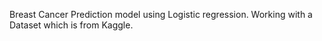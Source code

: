 Breast Cancer Prediction model using Logistic regression.
Working with a Dataset which is from Kaggle.
